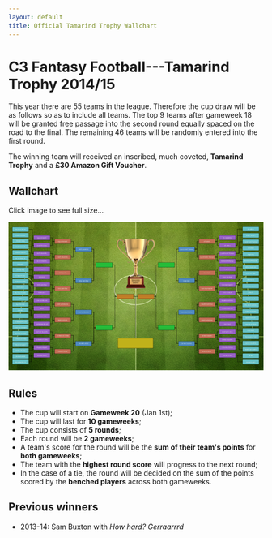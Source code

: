 ```yaml
---
layout: default
title: Official Tamarind Trophy Wallchart
---
```


# C3 Fantasy Football---Tamarind Trophy 2014/15
This year there are 55 teams in the league. Therefore the cup draw will be as
follows so as to include all teams. The top 9 teams after gameweek 18 will be
granted free passage into the second round equally spaced on the road to the
final. The remaining 46 teams will be randomly entered into the first round.

The winning team will received an inscribed, much coveted,  **Tamarind Trophy**
and a **£30 Amazon Gift Voucher**.

## Wallchart
Click image to see full size...

[![wallchart](tt-last-8.png)](tt-last-8.pdf)

## Rules
* The cup will start on **Gameweek 20** (Jan 1st);
* The cup will last for **10 gameweeks**;
* The cup consists of **5 rounds**;
* Each round will be **2 gameweeks**;
* A team's score for the round will be the **sum of their team's points** for
  **both gameweeks**;
* The team with the **highest round score** will progress to the next round;
* In the case of a tie, the round will be decided on the sum of the points
  scored by the **benched players** across both gameweeks.

## Previous winners
* 2013-14: Sam Buxton with _How hard? Gerraarrrd_

